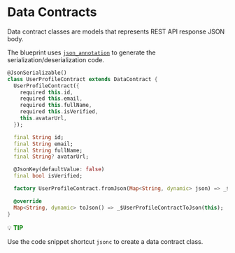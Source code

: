 # Data Contracts

Data contract classes are models that represents REST API response JSON body.

The blueprint uses [`json_annotation`](https://pub.dev/packages/json_serializable) to generate the serialization/deserialization code.

```dart
@JsonSerializable()
class UserProfileContract extends DataContract {
  UserProfileContract({
    required this.id,
    required this.email,
    required this.fullName,
    required this.isVerified,
    this.avatarUrl,
  });

  final String id;
  final String email;
  final String fullName;
  final String? avatarUrl;

  @JsonKey(defaultValue: false)
  final bool isVerified;

  factory UserProfileContract.fromJson(Map<String, dynamic> json) => _$UserProfileContractFromJson(json);

  @override
  Map<String, dynamic> toJson() => _$UserProfileContractToJson(this);
}
```

:bulb: **<span style="color: green">TIP</span>**

Use the code snippet shortcut `jsonc` to create a data contract class.